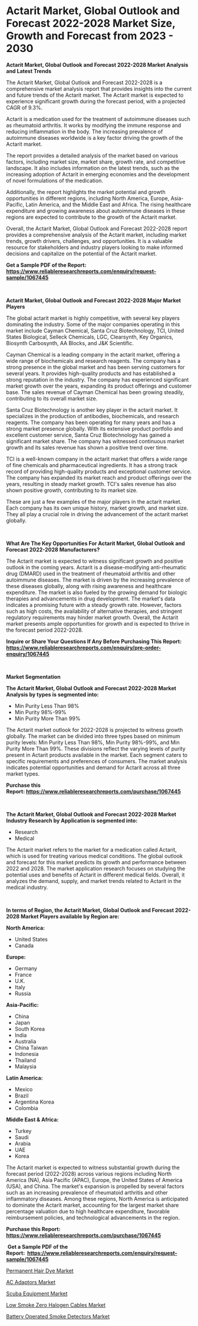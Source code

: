 <p><h1>Actarit Market, Global Outlook and Forecast 2022-2028 Market Size, Growth and Forecast from 2023 - 2030</h1></p><p><strong>Actarit Market, Global Outlook and Forecast 2022-2028 Market Analysis and Latest Trends</strong></p>
<p><p>The Actarit Market, Global Outlook and Forecast 2022-2028 is a comprehensive market analysis report that provides insights into the current and future trends of the Actarit market. The Actarit market is expected to experience significant growth during the forecast period, with a projected CAGR of 9.3%.</p><p>Actarit is a medication used for the treatment of autoimmune diseases such as rheumatoid arthritis. It works by modifying the immune response and reducing inflammation in the body. The increasing prevalence of autoimmune diseases worldwide is a key factor driving the growth of the Actarit market.</p><p>The report provides a detailed analysis of the market based on various factors, including market size, market share, growth rate, and competitive landscape. It also includes information on the latest trends, such as the increasing adoption of Actarit in emerging economies and the development of novel formulations of the medication.</p><p>Additionally, the report highlights the market potential and growth opportunities in different regions, including North America, Europe, Asia-Pacific, Latin America, and the Middle East and Africa. The rising healthcare expenditure and growing awareness about autoimmune diseases in these regions are expected to contribute to the growth of the Actarit market.</p><p>Overall, the Actarit Market, Global Outlook and Forecast 2022-2028 report provides a comprehensive analysis of the Actarit market, including market trends, growth drivers, challenges, and opportunities. It is a valuable resource for stakeholders and industry players looking to make informed decisions and capitalize on the potential of the Actarit market.</p></p>
<p><strong>Get a Sample PDF of the Report:&nbsp; <a href="https://www.reliableresearchreports.com/enquiry/request-sample/1067445">https://www.reliableresearchreports.com/enquiry/request-sample/1067445</a></strong></p>
<p>&nbsp;</p>
<p><strong>Actarit Market, Global Outlook and Forecast 2022-2028 Major Market Players</strong></p>
<p><p>The global actarit market is highly competitive, with several key players dominating the industry. Some of the major companies operating in this market include Cayman Chemical, Santa Cruz Biotechnology, TCI, United States Biological, Selleck Chemicals, LGC, Clearsynth, Key Organics, Biosynth Carbosynth, AA Blocks, and J&K Scientific.</p><p>Cayman Chemical is a leading company in the actarit market, offering a wide range of biochemicals and research reagents. The company has a strong presence in the global market and has been serving customers for several years. It provides high-quality products and has established a strong reputation in the industry. The company has experienced significant market growth over the years, expanding its product offerings and customer base. The sales revenue of Cayman Chemical has been growing steadily, contributing to its overall market size.</p><p>Santa Cruz Biotechnology is another key player in the actarit market. It specializes in the production of antibodies, biochemicals, and research reagents. The company has been operating for many years and has a strong market presence globally. With its extensive product portfolio and excellent customer service, Santa Cruz Biotechnology has gained a significant market share. The company has witnessed continuous market growth and its sales revenue has shown a positive trend over time.</p><p>TCI is a well-known company in the actarit market that offers a wide range of fine chemicals and pharmaceutical ingredients. It has a strong track record of providing high-quality products and exceptional customer service. The company has expanded its market reach and product offerings over the years, resulting in steady market growth. TCI's sales revenue has also shown positive growth, contributing to its market size.</p><p>These are just a few examples of the major players in the actarit market. Each company has its own unique history, market growth, and market size. They all play a crucial role in driving the advancement of the actarit market globally.</p></p>
<p>&nbsp;</p>
<p><strong>What Are The Key Opportunities For Actarit Market, Global Outlook and Forecast 2022-2028 Manufacturers?</strong></p>
<p><p>The Actarit market is expected to witness significant growth and positive outlook in the coming years. Actarit is a disease-modifying anti-rheumatic drug (DMARD) used in the treatment of rheumatoid arthritis and other autoimmune diseases. The market is driven by the increasing prevalence of these diseases globally, along with rising awareness and healthcare expenditure. The market is also fueled by the growing demand for biologic therapies and advancements in drug development. The market's data indicates a promising future with a steady growth rate. However, factors such as high costs, the availability of alternative therapies, and stringent regulatory requirements may hinder market growth. Overall, the Actarit market presents ample opportunities for growth and is expected to thrive in the forecast period 2022-2028.</p></p>
<p><strong>Inquire or Share Your Questions If Any Before Purchasing This Report: <a href="https://www.reliableresearchreports.com/enquiry/pre-order-enquiry/1067445">https://www.reliableresearchreports.com/enquiry/pre-order-enquiry/1067445</a></strong></p>
<p>&nbsp;</p>
<p><strong>Market Segmentation</strong></p>
<p><strong>The Actarit Market, Global Outlook and Forecast 2022-2028 Market Analysis by types is segmented into:</strong></p>
<p><ul><li>Min Purity Less Than 98%</li><li>Min Purity 98%-99%</li><li>Min Purity More Than 99%</li></ul></p>
<p><p>The Actarit market outlook for 2022-2028 is projected to witness growth globally. The market can be divided into three types based on minimum purity levels: Min Purity Less Than 98%, Min Purity 98%-99%, and Min Purity More Than 99%. These divisions reflect the varying levels of purity present in Actarit products available in the market. Each segment caters to specific requirements and preferences of consumers. The market analysis indicates potential opportunities and demand for Actarit across all three market types.</p></p>
<p><strong>Purchase this Report:&nbsp;<a href="https://www.reliableresearchreports.com/purchase/1067445">https://www.reliableresearchreports.com/purchase/1067445</a></strong></p>
<p>&nbsp;</p>
<p><strong>The Actarit Market, Global Outlook and Forecast 2022-2028 Market Industry Research by Application is segmented into:</strong></p>
<p><ul><li>Research</li><li>Medical</li></ul></p>
<p><p>The Actarit market refers to the market for a medication called Actarit, which is used for treating various medical conditions. The global outlook and forecast for this market predicts its growth and performance between 2022 and 2028. The market application research focuses on studying the potential uses and benefits of Actarit in different medical fields. Overall, it analyzes the demand, supply, and market trends related to Actarit in the medical industry.</p></p>
<p>&nbsp;</p>
<p><strong>In terms of Region, the Actarit Market, Global Outlook and Forecast 2022-2028 Market Players available by Region are:</strong></p>
<p>
    <p> <strong> North America: </strong>
        <ul>
            <li>United States</li>
            <li>Canada</li>
        </ul>
        </p> 
    <p> <strong> Europe: </strong>
        <ul>
            <li>Germany</li>
            <li>France</li>
            <li>U.K.</li>
            <li>Italy</li>
            <li>Russia</li>
        </ul>
        </p> 
    <p> <strong> Asia-Pacific: </strong>
        <ul>
            <li>China</li>
            <li>Japan</li>
            <li>South Korea</li>
            <li>India</li>
            <li>Australia</li>
            <li>China Taiwan</li>
            <li>Indonesia</li>
            <li>Thailand</li>
            <li>Malaysia</li>
        </ul>
        </p> 
    <p> <strong> Latin America: </strong>
        <ul>
            <li>Mexico</li>
            <li>Brazil</li>
            <li>Argentina Korea</li>
            <li>Colombia</li>
        </ul>
        </p> 
    <p> <strong> Middle East & Africa: </strong>
        <ul>
            <li>Turkey</li>
            <li>Saudi</li>
            <li>Arabia</li>
            <li>UAE</li>
            <li>Korea</li>
        </ul>
    </p>
    </p>
<p><p>The Actarit market is expected to witness substantial growth during the forecast period (2022-2028) across various regions including North America (NA), Asia Pacific (APAC), Europe, the United States of America (USA), and China. The market's expansion is propelled by several factors such as an increasing prevalence of rheumatoid arthritis and other inflammatory diseases. Among these regions, North America is anticipated to dominate the Actarit market, accounting for the largest market share percentage valuation due to high healthcare expenditure, favorable reimbursement policies, and technological advancements in the region.</p></p>
<p><strong>Purchase this Report: <a href="https://www.reliableresearchreports.com/purchase/1067445">https://www.reliableresearchreports.com/purchase/1067445</a></strong></p>
<p>&nbsp;<strong>Get a Sample PDF of the Report:&nbsp;&nbsp;<a href="https://www.reliableresearchreports.com/enquiry/request-sample/1067445">https://www.reliableresearchreports.com/enquiry/request-sample/1067445</a></strong></p>
<p><strong></strong></p>
<p><p><a href="https://medium.com/@emiliomartelli542/permanent-hair-dye-market-size-growth-forecast-2023-2030-820f9827c5c8">Permanent Hair Dye Market</a></p><p><a href="https://www.reportprime.com/ac-adaptors-r5567">AC Adaptors Market</a></p><p><a href="https://medium.com/@landis15236/scuba-equipment-market-size-growth-forecast-2023-2030-931145a5481f">Scuba Equipment Market</a></p><p><a href="https://www.linkedin.com/pulse/low-smoke-zero-halogen-cables-market-share-amp-new-trends-wmbrc/">Low Smoke Zero Halogen Cables Market</a></p><p><a href="https://www.linkedin.com/pulse/battery-operated-smoke-detectors-market-research-report-2dhtc/">Battery Operated Smoke Detectors Market</a></p></p>
